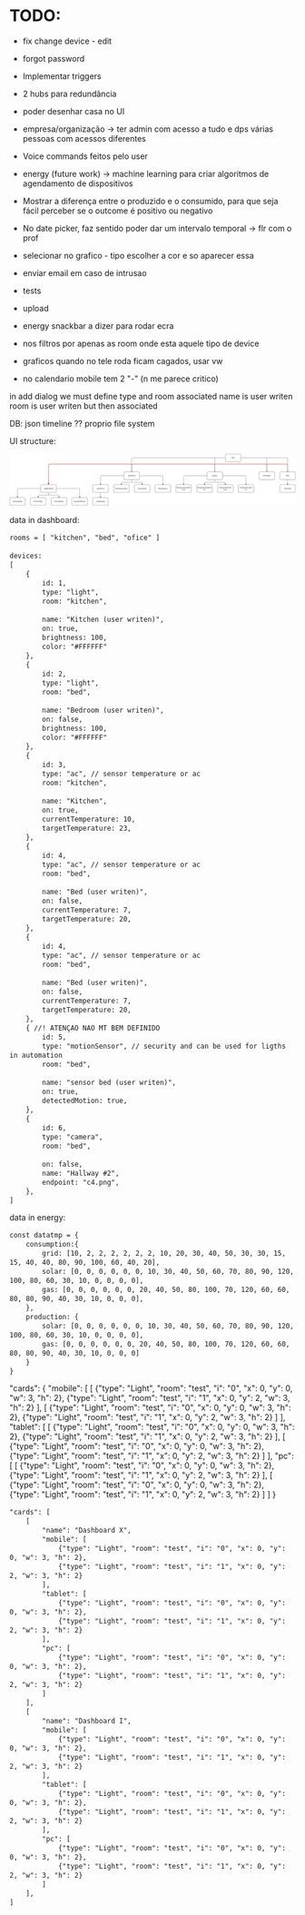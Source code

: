 # TODO:
- fix change device - edit
- forgot password

- Implementar triggers
- 2 hubs para redundância
- poder desenhar casa no UI
- empresa/organização -> ter admin com acesso a tudo e dps várias pessoas com acessos diferentes
- Voice commands feitos pelo user
- energy (future work) -> machine learning para criar algoritmos de agendamento de dispositivos


- Mostrar a diferença entre o produzido e o consumido, para que seja fácil perceber se o outcome é positivo ou negativo
- No date picker, faz sentido poder dar um intervalo temporal -> flr com o prof



- selecionar no grafico - tipo escolher a cor e so aparecer essa
- enviar email em caso de intrusao

- tests
- upload

- energy snackbar a dizer para rodar ecra
- nos filtros por apenas as room onde esta aquele tipo de device
- graficos quando no tele roda ficam cagados, usar vw
- no calendario mobile tem 2 "-" (n me parece critico)

in add dialog we must define type and room associated
name is user writen
room is user writen but then associated

DB:
json
timeline
??
proprio file system

UI structure:

![alt text](UIstructure.drawio.png)

data in dashboard:

```
rooms = [ "kitchen", "bed", "ofice" ]

devices:
[
    {
        id: 1,
        type: "light",
        room: "kitchen",

        name: "Kitchen (user writen)",
        on: true,
        brightness: 100,
        color: "#FFFFFF"
    },
    {
        id: 2,
        type: "light",
        room: "bed",

        name: "Bedroom (user writen)",
        on: false,
        brightness: 100,
        color: "#FFFFFF"
    },
    {
        id: 3,
        type: "ac", // sensor temperature or ac
        room: "kitchen",

        name: "Kitchen",
        on: true,
        currentTemperature: 10,
        targetTemperature: 23,
    },
    {
        id: 4,
        type: "ac", // sensor temperature or ac
        room: "bed",

        name: "Bed (user writen)",
        on: false,
        currentTemperature: 7,
        targetTemperature: 20,
    },
    {
        id: 4,
        type: "ac", // sensor temperature or ac
        room: "bed",

        name: "Bed (user writen)",
        on: false,
        currentTemperature: 7,
        targetTemperature: 20,
    },
    { //! ATENÇAO NAO MT BEM DEFINIDO
        id: 5,
        type: "motionSensor", // security and can be used for ligths in automation
        room: "bed",

        name: "sensor bed (user writen)",
        on: true,
        detectedMotion: true,
    },
    {
        id: 6,
        type: "camera",
        room: "bed",

        on: false,
        name: "Hallway #2",
        endpoint: "c4.png",
    },
]
```

data in energy:

```
const datatmp = {
	consumption:{
		grid: [10, 2, 2, 2, 2, 2, 2, 10, 20, 30, 40, 50, 30, 30, 15, 15, 40, 40, 80, 90, 100, 60, 40, 20],
		solar: [0, 0, 0, 0, 0, 0, 10, 30, 40, 50, 60, 70, 80, 90, 120, 100, 80, 60, 30, 10, 0, 0, 0, 0],
		gas: [0, 0, 0, 0, 0, 0, 20, 40, 50, 80, 100, 70, 120, 60, 60, 80, 80, 90, 40, 30, 10, 0, 0, 0],
	},
	production: {
		solar: [0, 0, 0, 0, 0, 0, 10, 30, 40, 50, 60, 70, 80, 90, 120, 100, 80, 60, 30, 10, 0, 0, 0, 0],
		gas: [0, 0, 0, 0, 0, 0, 20, 40, 50, 80, 100, 70, 120, 60, 60, 80, 80, 90, 40, 30, 10, 0, 0, 0]
	}
}
```


"cards": {
        "mobile": [
            [
                {"type": "Light", "room": "test", "i": "0", "x": 0, "y": 0, "w": 3, "h": 2}, 
                {"type": "Light", "room": "test", "i": "1", "x": 0, "y": 2, "w": 3, "h": 2}
            ],
            [
                {"type": "Light", "room": "test", "i": "0", "x": 0, "y": 0, "w": 3, "h": 2}, 
                {"type": "Light", "room": "test", "i": "1", "x": 0, "y": 2, "w": 3, "h": 2}
            ]
        ],
        "tablet": [
            [
                {"type": "Light", "room": "test", "i": "0", "x": 0, "y": 0, "w": 3, "h": 2}, 
                {"type": "Light", "room": "test", "i": "1", "x": 0, "y": 2, "w": 3, "h": 2}
            ],
            [
                {"type": "Light", "room": "test", "i": "0", "x": 0, "y": 0, "w": 3, "h": 2}, 
                {"type": "Light", "room": "test", "i": "1", "x": 0, "y": 2, "w": 3, "h": 2}
            ]
        ],
        "pc":[
            [
                {"type": "Light", "room": "test", "i": "0", "x": 0, "y": 0, "w": 3, "h": 2}, 
                {"type": "Light", "room": "test", "i": "1", "x": 0, "y": 2, "w": 3, "h": 2}
            ],
            [
                {"type": "Light", "room": "test", "i": "0", "x": 0, "y": 0, "w": 3, "h": 2}, 
                {"type": "Light", "room": "test", "i": "1", "x": 0, "y": 2, "w": 3, "h": 2}
            ]
        ]
}



```
"cards": [
    [
        "name": "Dashboard X",
        "mobile": [
            {"type": "Light", "room": "test", "i": "0", "x": 0, "y": 0, "w": 3, "h": 2}, 
            {"type": "Light", "room": "test", "i": "1", "x": 0, "y": 2, "w": 3, "h": 2}
        ],
        "tablet": [
            {"type": "Light", "room": "test", "i": "0", "x": 0, "y": 0, "w": 3, "h": 2}, 
            {"type": "Light", "room": "test", "i": "1", "x": 0, "y": 2, "w": 3, "h": 2}
        ],
        "pc": [
            {"type": "Light", "room": "test", "i": "0", "x": 0, "y": 0, "w": 3, "h": 2}, 
            {"type": "Light", "room": "test", "i": "1", "x": 0, "y": 2, "w": 3, "h": 2}
        ]
    ], 
    [
        "name": "Dashboard I",
        "mobile": [
            {"type": "Light", "room": "test", "i": "0", "x": 0, "y": 0, "w": 3, "h": 2}, 
            {"type": "Light", "room": "test", "i": "1", "x": 0, "y": 2, "w": 3, "h": 2}
        ],
        "tablet": [
            {"type": "Light", "room": "test", "i": "0", "x": 0, "y": 0, "w": 3, "h": 2}, 
            {"type": "Light", "room": "test", "i": "1", "x": 0, "y": 2, "w": 3, "h": 2}
        ],
        "pc": [
            {"type": "Light", "room": "test", "i": "0", "x": 0, "y": 0, "w": 3, "h": 2}, 
            {"type": "Light", "room": "test", "i": "1", "x": 0, "y": 2, "w": 3, "h": 2}
        ]
    ], 
]
```
